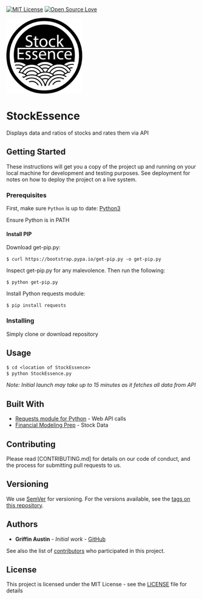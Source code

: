 [![MIT License](https://img.shields.io/badge/License-MIT-blue.svg)](https://opensource.org/licenses/MIT) [![Open Source Love](https://badges.frapsoft.com/os/v1/open-source.svg?v=103)](https://github.com/ellerbrock/open-source-badges/)

<img src="StockEssence_logo_enlarge.gif" alt="drawing" width="200px"/>

# StockEssence
Displays data and ratios of stocks and rates them via API

## Getting Started

These instructions will get you a copy of the project up and running on your local machine for development and testing purposes. See deployment for notes on how to deploy the project on a live system.

### Prerequisites

First, make sure `Python` is up to date:
[Python3](https://www.python.org/downloads/)

Ensure Python is in PATH

#### Install PIP
Download get-pip.py:
```
$ curl https://bootstrap.pypa.io/get-pip.py -o get-pip.py
```

Inspect get-pip.py for any malevolence. Then run the following:
```
$ python get-pip.py
```

Install Python requests module:
```
$ pip install requests
```

### Installing

Simply clone or download repository

## Usage
```
$ cd <location of StockEssence>
$ python StockEssence.py
```
*Note: Initial launch may take up to 15 minutes as it fetches all data from API*

## Built With

* [Requests module for Python](http://docs.python-requests.org/en/master/) - Web API calls
* [Financial Modeling Prep](https://financialmodelingprep.com/) - Stock Data

## Contributing

Please read [CONTRIBUTING.md] for details on our code of conduct, and the process for submitting pull requests to us.

## Versioning

We use [SemVer](http://semver.org/) for versioning. For the versions available, see the [tags on this repository](https://github.com/GriffinAustin/StockEssence/tags). 

## Authors

* **Griffin Austin** - *Initial work* - [GitHub](https://github.com/GriffinAustin)

See also the list of [contributors](https://github.com/GriffinAustin/StockEssence/graphs/contributors) who participated in this project.

## License

This project is licensed under the MIT License - see the [LICENSE](LICENSE) file for details
